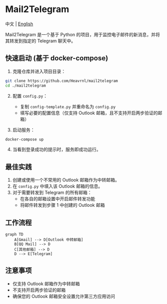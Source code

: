 # Mail2Telegram

中文 | [English](./README.md)

Mail2Telegram 是一个基于 Python 的项目，用于监控电子邮件的新消息，并将其转发到指定的 Telegram 聊天中。

## 快速启动 (基于 docker-compose)

1. 克隆仓库并进入项目目录：

```bash
git clone https://github.com/Heavrnl/mail2telegram
cd ./mail2telegram
```

2. 配置 `config.py`：
   - 复制 `config-template.py` 并重命名为 `config.py`
   - 填写必要的配置信息（仅支持 Outlook 邮箱，且不支持开启两步验证的邮箱）

3. 启动服务：

```bash
docker-compose up
```

4. 当看到登录成功的提示时，服务即成功运行。

## 最佳实践

1. 创建或使用一个不常用的 Outlook 邮箱作为中转邮箱。
2. 在 `config.py` 中填入该 Outlook 邮箱的信息。
3. 对于需要转发到 Telegram 的所有邮箱：
   - 在各自的邮箱设置中开启邮件转发功能
   - 将邮件转发到步骤 1 中创建的 Outlook 邮箱

## 工作流程

```mermaid
graph TD
    A[Gmail] --> D[Outlook 中转邮箱]
    B[QQ Mail] --> D
    C[其他邮箱] --> D
    D --> E[Telegram]
```

## 注意事项

- 仅支持 Outlook 邮箱作为中转邮箱
- 不支持开启两步验证的邮箱
- 确保您的 Outlook 邮箱安全设置允许第三方应用访问
